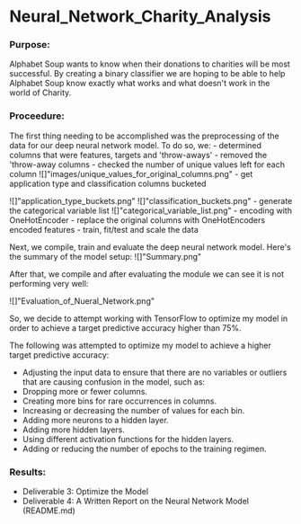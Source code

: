 # Neural_Network_Charity_Analysis

### Purpose: 
Alphabet Soup wants to know when their donations to charities will be most successful.  By creating a binary classifier we are hoping to be able to help Alphabet Soup know exactly what works and what doesn't work in the world of Charity.

### Proceedure: 
The first thing needing to be accomplished was the preprocessing of the data for our deep neural network model.
To do so, we: 
    - determined columns that were features, targets and 'throw-aways'
    - removed the 'throw-away columns
    - checked the number of unique values left for each column 
![]"images/unique_values_for_original_columns.png"
    - get application type and classification columns bucketed

![]"application_type_buckets.png"
![]"classification_buckets.png"
    - generate the categorical variable list
![]"categorical_variable_list.png"
    - encoding with OneHotEncoder
    - replace the original columns with OneHotEncoders encoded features
    - train, fit/test and scale the data
    
Next, we compile, train and evaluate the deep neural network model. Here's the summary of the model setup: 
![]"Summary.png"

After that, we compile and after evaluating the module we can see it is not performing very well:

![]"Evaluation_of_Nueral_Network.png"

So, we decide to attempt working with TensorFlow to optimize my model in order to achieve a target predictive accuracy higher than 75%. 

The following was attempted to optimize my model to achieve a higher target predictive accuracy:

- Adjusting the input data to ensure that there are no variables or outliers that are causing confusion in the model, such as:
- Dropping more or fewer columns.
- Creating more bins for rare occurrences in columns.
- Increasing or decreasing the number of values for each bin.
- Adding more neurons to a hidden layer.
- Adding more hidden layers.
- Using different activation functions for the hidden layers.
- Adding or reducing the number of epochs to the training regimen.
    


### Results: 

- Deliverable 3: Optimize the Model
- Deliverable 4: A Written Report on the Neural Network Model (README.md)
